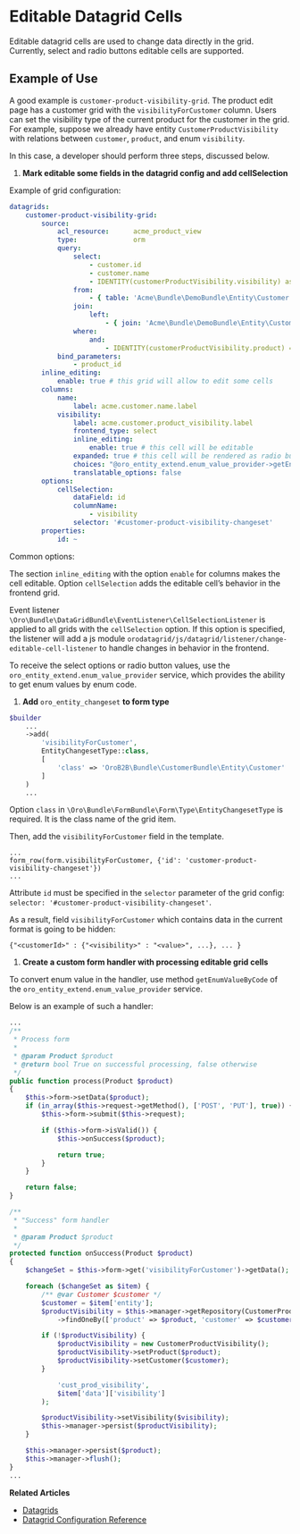 <a id="customize-datagrids-editable-datagrid-cells"></a>

# Editable Datagrid Cells

Editable datagrid cells are used to change data directly in the grid. Currently, select and radio buttons editable cells are supported.

## Example of Use

A good example is `customer-product-visibility-grid`. The product edit page has a customer grid with the `visibilityForCustomer` column.
Users can set the visibility type of the current product for the customer in the grid.
For example, suppose we already have entity `CustomerProductVisibility` with relations between `customer`, `product`, and enum `visibility`.

In this case, a developer should perform three steps, discussed below.

1. **Mark editable some fields in the datagrid config and add cellSelection**

Example of grid configuration:

```yaml
datagrids:
    customer-product-visibility-grid:
        source:
            acl_resource:      acme_product_view
            type:              orm
            query:
                select:
                    - customer.id
                    - customer.name
                    - IDENTITY(customerProductVisibility.visibility) as visibility
                from:
                    - { table: 'Acme\Bundle\DemoBundle\Entity\Customer', alias: customer }
                join:
                    left:
                        - { join: 'Acme\Bundle\DemoBundle\Entity\CustomerProductVisibility', alias: customerProductVisibility, conditionType: WITH, condition: 'customerProductVisibility.customer = customer' }
                where:
                    and:
                        - IDENTITY(customerProductVisibility.product) = :product_id
            bind_parameters:
                - product_id
        inline_editing:
            enable: true # this grid will allow to edit some cells
        columns:
            name:
                label: acme.customer.name.label
            visibility:
                label: acme.customer.product_visibility.label
                frontend_type: select
                inline_editing:
                    enable: true # this cell will be editable
                expanded: true # this cell will be rendered as radio buttons
                choices: "@oro_entity_extend.enum_value_provider->getEnumChoicesByCode('cust_prod_visibility')"
                translatable_options: false
        options:
            cellSelection:
                dataField: id
                columnName:
                    - visibility
                selector: '#customer-product-visibility-changeset'
        properties:
            id: ~
```

Common options:

The section `inline_editing` with the option `enable` for columns makes the cell editable. Option `cellSelection` adds the editable cell’s behavior in the frontend grid.

Event listener `\Oro\Bundle\DataGridBundle\EventListener\CellSelectionListener` is applied to all grids with the `cellSelection` option.
If this option is specified, the listener will add a js module `orodatagrid/js/datagrid/listener/change-editable-cell-listener` to handle changes in behavior in the frontend.

To receive the select options or radio button values, use the `oro_entity_extend.enum_value_provider` service, which provides the ability to get enum values by enum code.

1. **Add** `oro_entity_changeset` **to form type**

```php
$builder
    ...
    ->add(
        'visibilityForCustomer',
        EntityChangesetType::class,
        [
            'class' => 'OroB2B\Bundle\CustomerBundle\Entity\Customer'
        ]
    )
    ...
```

Option `class` in `\Oro\Bundle\FormBundle\Form\Type\EntityChangesetType` is required. It is the class name of the grid item.

Then, add the `visibilityForCustomer` field in the template.

```twig
...
form_row(form.visibilityForCustomer, {'id': 'customer-product-visibility-changeset'})
...
```

Attribute `id` must be specified in the `selector` parameter of the grid config: `selector: '#customer-product-visibility-changeset'`.

As a result, field `visibilityForCustomer` which contains data in the current format is going to be hidden:

```twig
{"<customerId>" : {"<visibility>" : "<value>", ...}, ... }
```

1. **Create a custom form handler with processing editable grid cells**

To convert enum value in the handler, use method `getEnumValueByCode` of the `oro_entity_extend.enum_value_provider` service.

Below is an example of such a handler:

```php
...
/**
 * Process form
 *
 * @param Product $product
 * @return bool True on successful processing, false otherwise
 */
public function process(Product $product)
{
    $this->form->setData($product);
    if (in_array($this->request->getMethod(), ['POST', 'PUT'], true)) {
        $this->form->submit($this->request);

        if ($this->form->isValid()) {
            $this->onSuccess($product);

            return true;
        }
    }

    return false;
}

/**
 * "Success" form handler
 *
 * @param Product $product
 */
protected function onSuccess(Product $product)
{
    $changeSet = $this->form->get('visibilityForCustomer')->getData();

    foreach ($changeSet as $item) {
        /** @var Customer $customer */
        $customer = $item['entity'];
        $productVisibility = $this->manager->getRepository(CustomerProductVisibility::class)
            ->findOneBy(['product' => $product, 'customer' => $customer]);

        if (!$productVisibility) {
            $productVisibility = new CustomerProductVisibility();
            $productVisibility->setProduct($product);
            $productVisibility->setCustomer($customer);
        }

            'cust_prod_visibility',
            $item['data']['visibility']
        );

        $productVisibility->setVisibility($visibility);
        $this->manager->persist($productVisibility);
    }

    $this->manager->persist($product);
    $this->manager->flush();
}
...
```

**Related Articles**

* [Datagrids](../../data-grids/index.md#data-grids)
* [Datagrid Configuration Reference](../../../configuration/yaml/datagrids.md#reference-format-datagrids)
